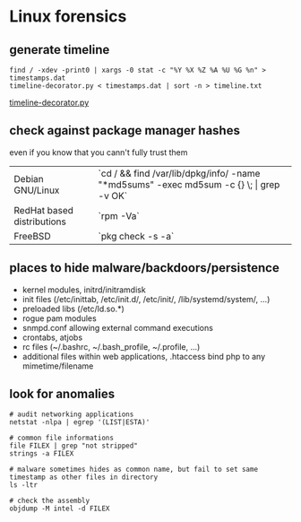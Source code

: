 # Linux forensics

## generate timeline
```
find / -xdev -print0 | xargs -0 stat -c "%Y %X %Z %A %U %G %n" > timestamps.dat
timeline-decorator.py < timestamps.dat | sort -n > timeline.txt
```
[timeline-decorator.py](../tools/timeline-decorator.py)




## check against package manager hashes
even if you know that you cann't fully trust them
 <table>

<tr><td>Debian GNU/Linux</td><td>
	`cd / && find /var/lib/dpkg/info/ -name "*md5sums" -exec md5sum -c {} \; | grep -v OK`
</td></tr>

<tr><td>RedHat based distributions</td><td>
	`rpm -Va`
</td></tr>

<tr><td>FreeBSD</td><td>
	`pkg check -s -a`
</td></tr>

</table>



## places to hide malware/backdoors/persistence
* kernel modules, initrd/initramdisk
* init files (/etc/inittab, /etc/init.d/, /etc/init/, /lib/systemd/system/, ...)
* preloaded libs (/etc/ld.so.*)
* rogue pam modules
* snmpd.conf allowing external command executions
* crontabs, atjobs
* rc files (~/.bashrc, ~/.bash_profile, ~/.profile, ...)
* additional files within web applications, .htaccess bind php to any mimetime/filename





## look for anomalies 
```
# audit networking applications
netstat -nlpa | egrep '(LIST|ESTA)'

# common file informations
file FILEX | grep "not stripped"
strings -a FILEX

# malware sometimes hides as common name, but fail to set same timestamp as other files in directory
ls -ltr

# check the assembly
objdump -M intel -d FILEX
```
